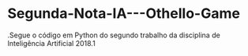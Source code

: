 # Segunda-Nota-IA---Othello-Game
.Segue o código em Python do segundo trabalho da disciplina de Inteligência Artificial 2018.1
